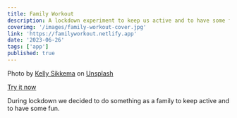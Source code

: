 ```yaml
---
title: Family Workout
description: A lockdown experiment to keep us active and to have some fun
coverimg: '/images/family-workout-cover.jpg'
link: 'https://familyworkout.netlify.app'
date: '2023-06-26'
tags: ['app']
published: true
---
```


Photo by <a href="https://unsplash.com/@kellysikkema?utm_source=unsplash&utm_medium=referral&utm_content=creditCopyText">Kelly Sikkema</a> on <a href="https://unsplash.com/photos/IZOAOjvwhaM?utm_source=unsplash&utm_medium=referral&utm_content=creditCopyText">Unsplash</a>

[Try it now](https://familyworkout.netlify.app)

During lockdown we decided to do something as a family to keep active and to have some fun.
